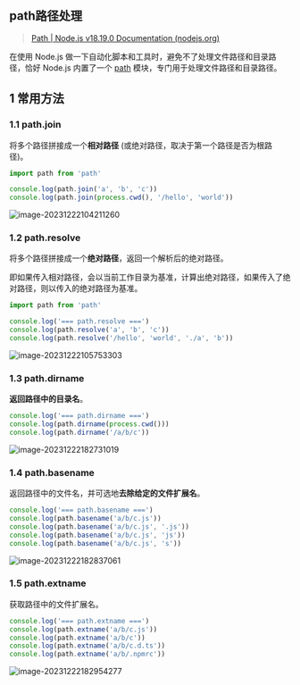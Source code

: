 ## path路径处理

> [Path | Node.js v18.19.0 Documentation (nodejs.org)](https://nodejs.org/docs/latest-v18.x/api/path.html#path)

在使用 Node.js 做一下自动化脚本和工具时，避免不了处理文件路径和目录路径，恰好 Node.js 内置了一个 [path](https://link.juejin.cn/?target=https%3A%2F%2Fnodejs.org%2Fdocs%2Flatest-v18.x%2Fapi%2Fpath.html%23path) 模块，专门用于处理文件路径和目录路径。

## 1 常用方法

### 1.1 path.join

将多个路径拼接成一个**相对路径** (或绝对路径，取决于第一个路径是否为根路径)。

```js
import path from 'path'

console.log(path.join('a', 'b', 'c'))
console.log(path.join(process.cwd(), '/hello', 'world'))
```

![image-20231222104211260](https://s2.loli.net/2023/12/22/6LvDbeZzhJuyTfo.png)

### 1.2 path.resolve

将多个路径拼接成一个**绝对路径**，返回一个解析后的绝对路径。

即如果传入相对路径，会以当前工作目录为基准，计算出绝对路径，如果传入了绝对路径，则以传入的绝对路径为基准。

```js
import path from 'path'

console.log('=== path.resolve ===')
console.log(path.resolve('a', 'b', 'c'))
console.log(path.resolve('/hello', 'world', './a', 'b'))
```

![image-20231222105753303](https://s2.loli.net/2023/12/22/X8Udpqn1MjTPgu4.png)

### 1.3 path.dirname

**返回路径中的目录名**。

```js
console.log('=== path.dirname ===')
console.log(path.dirname(process.cwd()))
console.log(path.dirname('/a/b/c'))
```

![image-20231222182731019](https://s2.loli.net/2023/12/22/QZuk4tqdJECNXpm.png)

### 1.4 path.basename

返回路径中的文件名，并可选地**去除给定的文件扩展名**。

```js
console.log('=== path.basename ===')
console.log(path.basename('a/b/c.js'))
console.log(path.basename('a/b/c.js', '.js'))
console.log(path.basename('a/b/c.js', 'js'))
console.log(path.basename('a/b/c.js', 's'))
```

![image-20231222182837061](https://s2.loli.net/2023/12/22/pwsZfEAkLIqxJcj.png)

### 1.5 path.extname

获取路径中的文件扩展名。

```js
console.log('=== path.extname ===')
console.log(path.extname('a/b/c.js'))
console.log(path.extname('a/b/c'))
console.log(path.extname('a/b/c.d.ts'))
console.log(path.extname('a/b/.npmrc'))
```

![image-20231222182954277](https://s2.loli.net/2023/12/22/yEnepkUfLJslIYQ.png)